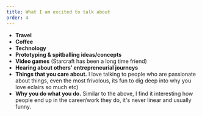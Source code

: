 ```yaml
---
title: What I am excited to talk about
order: 4
---
```

- **Travel**
- **Coffee**
- **Technology** 
- **Prototyping & spitballing ideas/concepts**
- **Video games** (Starcraft has been a long time friend)
- **Hearing about others’ entrepreneurial journeys**
- **Things that you care about.** I love talking to people who are passionate about things, even the most frivolous, its fun to dig deep into why you love eclairs so much etc)
- **Why you do what you do.** Similar to the above, I find it interesting how people end up in the career/work they do, it's never linear and usually funny.
